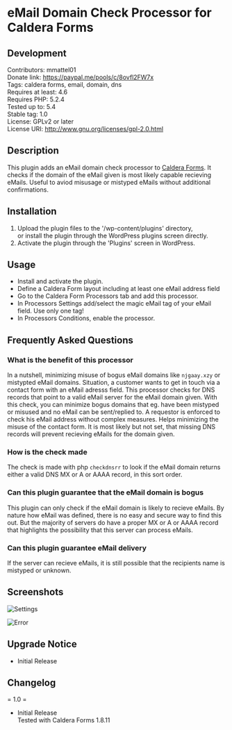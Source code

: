 # eMail Domain Check Processor for Caldera Forms #

## Development ##

Contributors: mmattel01  
Donate link: https://paypal.me/pools/c/8ovfl2FW7x  
Tags: caldera forms, email, domain, dns  
Requires at least: 4.6  
Requires PHP: 5.2.4  
Tested up to: 5.4  
Stable tag: 1.0  
License: GPLv2 or later  
License URI: http://www.gnu.org/licenses/gpl-2.0.html

## Description ##

This plugin adds an eMail domain check processor to [Caldera Forms](https://calderaforms.com).
It checks if the domain of the eMail given is most likely capable recieving eMails.
Useful to aviod misusage or mistyped eMails without additional confirmations.

## Installation ##

1. Upload the plugin files to the '/wp-content/plugins' directory,  
   or install the plugin through the WordPress plugins screen directly.
2. Activate the plugin through the 'Plugins' screen in WordPress.

## Usage ##

* Install and activate the plugin.
* Define a Caldera Form layout including at least one eMail address field
* Go to the Caldera Form Processors tab and add this processor.
* In Processors Settings add/select the magic eMail tag of your eMail field. Use only one tag!
* In Processors Conditions, enable the processor.

## Frequently Asked Questions ##

### What is the benefit of this processor ###

In a nutshell, minimizing misuse of bogus eMail domains like `njgaay.xzy` or mistypted eMail domains.
Situation, a customer wants to get in touch via a contact form with an eMail adresss field.
This processor checks for DNS records that point to a valid eMail server for the eMail domain given.
With this check, you can minimize bogus domains that eg. have been mistyped or misused and no eMail can be sent/replied to.
A requestor is enforced to check his eMail address without complex measures. Helps minimizing the misuse of the contact form.
It is most likely but not set, that missing DNS records will prevent recieving eMails for the domain given.

### How is the check made ###

The check is made with php `checkdnsrr` to look if the eMail domain returns either a valid DNS MX or A or AAAA record,
in this sort order.

### Can this plugin guarantee that the eMail domain is bogus ###

This plugin can only check if the eMail domain is likely to recieve eMails.
By nature how eMail was defined, there is no easy and secure way to find this out.
But the majority of servers do have a proper MX or A or AAAA record that highlights the
possibility that this server can process eMails.

### Can this plugin guarantee eMail delivery ###

If the server can recieve eMails, it is still possible that the recipients name is mistyped or unknown.

## Screenshots ##

![Settings](https://github.com/mmattel/eMail-Domain-Check-Processor-for-Caldera-Forms/blob/master/cf-email-domain-check/assets/screenshot-1.png)

![Error](https://github.com/mmattel/eMail-Domain-Check-Processor-for-Caldera-Forms/blob/master/cf-email-domain-check/assets/screenshot-2.png)

## Upgrade Notice ##

* Initial Release

## Changelog ##

= 1.0 =

* Initial Release  
Tested with Caldera Forms 1.8.11
